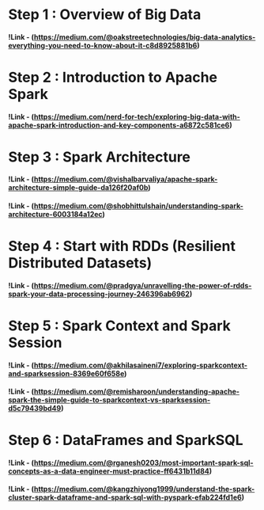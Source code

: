 # Step 1 : Overview of Big Data
#### !Link - (https://medium.com/@oakstreetechnologies/big-data-analytics-everything-you-need-to-know-about-it-c8d8925881b6)

# Step 2 : Introduction to Apache Spark
#### !Link - (https://medium.com/nerd-for-tech/exploring-big-data-with-apache-spark-introduction-and-key-components-a6872c581ce6)

# Step 3 : Spark Architecture
#### !Link - (https://medium.com/@vishalbarvaliya/apache-spark-architecture-simple-guide-da126f20af0b)
#### !Link - (https://medium.com/@shobhittulshain/understanding-spark-architecture-6003184a12ec)

# Step 4 : Start with RDDs (Resilient Distributed Datasets)
#### !Link - (https://medium.com/@pradgya/unravelling-the-power-of-rdds-spark-your-data-processing-journey-246396ab6962)

# Step 5 : Spark Context and Spark Session
#### !Link - (https://medium.com/@akhilasaineni7/exploring-sparkcontext-and-sparksession-8369e60f658e)
#### !Link - (https://medium.com/@remisharoon/understanding-apache-spark-the-simple-guide-to-sparkcontext-vs-sparksession-d5c79439bd49)

# Step 6 : DataFrames and SparkSQL
#### !Link - (https://medium.com/@rganesh0203/most-important-spark-sql-concepts-as-a-data-engineer-must-practice-ff6431b11d84)
#### !Link - (https://medium.com/@kangzhiyong1999/understand-the-spark-cluster-spark-dataframe-and-spark-sql-with-pyspark-efab224fd1e6)

